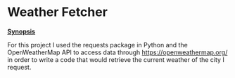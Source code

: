 # Weather Fetcher

**<u>Synopsis</u>**

For this project I used the requests package in Python and the OpenWeatherMap API to access data through https://openweathermap.org/ in order to write a code that would retrieve the current weather of the city I request.